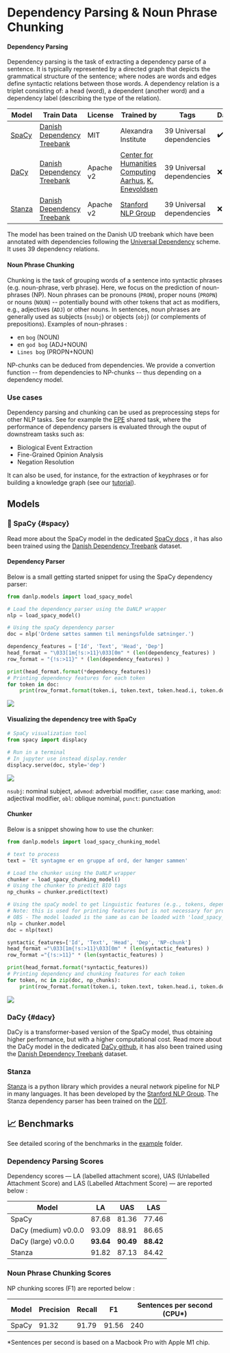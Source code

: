 Dependency Parsing & Noun Phrase Chunking
=========================================

#### Dependency Parsing

Dependency parsing is the task of extracting a dependency parse of a sentence. 
It is typically represented by a directed graph that depicts the grammatical structure of the sentence; where nodes are words and edges define syntactic relations between those words. 
A dependency relation is a triplet consisting of: a head (word), a dependent (another word) and a dependency label (describing the type of the relation).


| Model             | Train Data                                        | License   | Trained by                                                                                                   | Tags                       | DaNLP |
|-------------------|---------------------------------------------------|-----------|--------------------------------------------------------------------------------------------------------------|----------------------------|-------|
| [SpaCy](#spacy)   | [Danish Dependency Treebank](../datasets.md#dane) | MIT       | Alexandra Institute                                                                                          | 39  Universal dependencies | ✔️    |
| [DaCy](#dacy)     | [Danish Dependency Treebank](../datasets.md#dane) | Apache v2  | [Center for Humanities Computing Aarhus](http://chcaa.io/#/), [K. Enevoldsen ](http://kennethenevoldsen.com) | 39  Universal dependencies | ❌  |
| [Stanza](#stanza) | [Danish Dependency Treebank](../datasets.md#dane) | Apache v2 | [Stanford NLP Group](https://nlp.stanford.edu/)                                                              | 39  Universal dependencies | ❌     |

The model has been trained on the Danish UD treebank which have been annotated with dependencies following the [Universal Dependency](https://universaldependencies.org/u/dep/index.html) scheme.
It uses 39 dependency relations.

#### Noun Phrase Chunking

Chunking is the task of grouping words of a sentence into syntactic phrases (e.g. noun-phrase, verb phrase). 
Here, we focus on the prediction of noun-phrases (NP). Noun phrases can be pronouns (`PRON`), proper nouns (`PROPN`) or nouns (`NOUN`)  -- potentially bound with other tokens that act as modifiers, e.g., adjectives (`ADJ`) or other nouns. 
In sentences, noun phrases are generally used as subjects (`nsubj`) or objects (`obj`) (or complements of prepositions).
Examples of noun-phrases :
 * en `bog` (NOUN)
 * en `god bog` (ADJ+NOUN)
 * `Lines bog` (PROPN+NOUN)

NP-chunks can be deduced from dependencies. 
We provide a convertion function -- from dependencies to NP-chunks -- thus depending on a dependency model.

### Use cases

Dependency parsing and chunking can be used as preprocessing steps for other NLP tasks. 
See for example the [EPE](http://epe.nlpl.eu/index.php?page=3) shared task, where the performance of dependency parsers is evaluated through the ouput of downstream tasks such as: 
* Biological Event Extraction
* Fine-Grained Opinion Analysis
* Negation Resolution

It can also be used, for instance, for the extraction of keyphrases or for building a knowledge graph (see our [tutorial](https://github.com/alexandrainst/danlp/blob/master/examples/tutorials/example_knowledge_graph.ipynb)).


## Models 

### 🔧 SpaCy {#spacy}

Read more about the SpaCy model in the dedicated [SpaCy docs](../frameworks/spacy.md) , it has also been trained using the [Danish Dependency Treebank](../datasets.md#dane) dataset. 

#### Dependency Parser

Below is a small getting started snippet for using the SpaCy dependency parser:

```python
from danlp.models import load_spacy_model

# Load the dependency parser using the DaNLP wrapper
nlp = load_spacy_model()

# Using the spaCy dependency parser
doc = nlp('Ordene sættes sammen til meningsfulde sætninger.')

dependency_features = ['Id', 'Text', 'Head', 'Dep']
head_format = "\033[1m{!s:>11}\033[0m" * (len(dependency_features) )
row_format = "{!s:>11}" * (len(dependency_features) )

print(head_format.format(*dependency_features))
# Printing dependency features for each token 
for token in doc:
    print(row_format.format(token.i, token.text, token.head.i, token.dep_))
```

![](../imgs/dep_features.png)


#### Visualizing the dependency tree with SpaCy

```python
# SpaCy visualization tool
from spacy import displacy

# Run in a terminal 
# In jupyter use instead display.render 
displacy.serve(doc, style='dep')
```


![](../imgs/dep_example.png)


`nsubj`: nominal subject, 
`advmod`: adverbial modifier, 
`case`: case marking, 
`amod`: adjectival modifier, 
`obl`: oblique nominal, 
`punct`: punctuation


#### Chunker 

Below is a snippet showing how to use the chunker: 

```python
from danlp.models import load_spacy_chunking_model

# text to process
text = 'Et syntagme er en gruppe af ord, der hænger sammen'

# Load the chunker using the DaNLP wrapper
chunker = load_spacy_chunking_model()
# Using the chunker to predict BIO tags
np_chunks = chunker.predict(text)

# Using the spaCy model to get linguistic features (e.g., tokens, dependencies) 
# Note: this is used for printing features but is not necessary for processing the chunking task 
# OBS - The model loaded is the same as can be loaded with 'load_spacy_model()'  
nlp = chunker.model
doc = nlp(text)

syntactic_features=['Id', 'Text', 'Head', 'Dep', 'NP-chunk']
head_format ="\033[1m{!s:>11}\033[0m" * (len(syntactic_features) )
row_format ="{!s:>11}" * (len(syntactic_features) )

print(head_format.format(*syntactic_features))
# Printing dependency and chunking features for each token 
for token, nc in zip(doc, np_chunks):
    print(row_format.format(token.i, token.text, token.head.i, token.dep_, nc))
```

![](../imgs/chunk_features.png)

### DaCy {#dacy}
DaCy is a transformer-based version of the SpaCy model, thus obtaining higher performance, but with a higher computational cost. Read more about the DaCy model in the dedicated [DaCy github](https://github.com/KennethEnevoldsen/DaCy), it has also been trained using the [Danish Dependency Treebank](../datasets.md#dane) dataset.


### Stanza

[Stanza](https://stanfordnlp.github.io/stanza/) is a python library which provides a neural network pipeline for NLP in many languages. It has been developed by the [Stanford NLP Group](https://nlp.stanford.edu/). The Stanza dependency parser has been trained on the [DDT](../datasets.md#dane). 


## 📈 Benchmarks

See detailed scoring of the benchmarks in the [example](<https://github.com/alexandrainst/danlp/tree/master/examples>) folder.

### Dependency Parsing Scores

Dependency scores — LA (labelled attachment score), UAS (Unlabelled Attachment Score) and LAS (Labelled Attachment Score) — are reported below :

| Model                | LA        | UAS       | LAS       |
|----------------------|-----------|-----------|-----------| 
| SpaCy                | 87.68     | 81.36     | 77.46     | 
| DaCy (medium) v0.0.0 | 93.09     | 88.91     | 86.65     |
| DaCy (large) v0.0.0  | **93.64** | **90.49** | **88.42** |
| Stanza               | 91.82     | 87.13     | 84.42     |

### Noun Phrase Chunking Scores

NP chunking scores (F1) are reported below :

| Model | Precision | Recall | F1    | Sentences per second (CPU*) |
| ----- | --------- | ------ | ----- | --------------------------  |
| SpaCy | 91.32     | 91.79  | 91.56 | 240                         |

*Sentences per second is based on a Macbook Pro with Apple M1 chip.